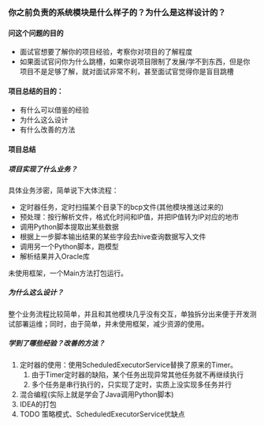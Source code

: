 ### 你之前负责的系统模块是什么样子的？为什么是这样设计的？

#### 问这个问题的目的

* 面试官想要了解你的项目经验，考察你对项目的了解程度
* 如果面试官问你为什么跳槽，如果你说项目限制了发展/学不到东西，但是你项目不是足够了解，就对面试非常不利，甚至面试官觉得你是盲目跳槽

#### 项目总结的目的：

* 有什么可以借鉴的经验
* 为什么这么设计
* 有什么改善的方法



#### 项目总结

##### 项目实现了什么业务？

具体业务涉密，简单说下大体流程：

* 定时器任务，定时扫描某个目录下的bcp文件(其他模块推送过来的)
* 预处理：按行解析文件，格式化时间和IP值，并把IP值转为IP对应的地市
* 调用Python脚本提取出某些数据
* 根据上一步脚本输出结果的某些字段去hive查询数据写入文件
* 调用另一个Python脚本，跑模型
* 解析结果并入Oracle库

未使用框架，一个Main方法打包运行。



##### 为什么这么设计？

整个业务流程比较简单，并且和其他模块几乎没有交互，单独拆分出来便于开发测试部署运维；同时，由于简单，并未使用框架，减少资源的使用。



##### 学到了哪些经验？改善的方法？

1. 定时器的使用：使用ScheduledExecutorService替换了原来的Timer。
   1. 由于Timer定时器的缺陷，某个任务出现异常其他任务就不再继续执行
   2. 多个任务是串行执行的，只实现了定时，实质上没实现多任务并行
2. 混合编程(实际上就是学会了Java调用Python脚本)
3. IDEA的打包
4. TODO 策略模式、ScheduledExecutorService优缺点




